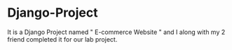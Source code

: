 # Django-Project
It is a Django Project named " E-commerce Website " and I along with my 2 friend completed it for our lab project.
